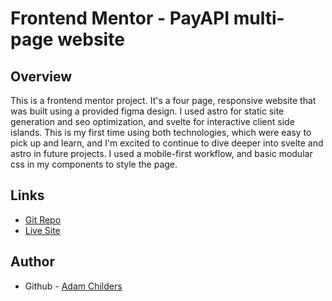 # Frontend Mentor - PayAPI multi-page website

## Overview
This is a frontend mentor project. It's a four page, responsive website that was built using a provided figma design. I used astro for static site generation and seo optimization, and svelte for interactive client side islands. This is my first time using both technologies, which were easy to pick up and learn, and I'm excited to continue to dive deeper into svelte and astro in future projects. I used a mobile-first workflow, and basic modular css in my components to style the page. 

## Links
 - [Git Repo](https://github.com/adamcodes2843/payapi)
 - [Live Site](https://payapi-eight.vercel.app/)

## Author
- Github - [Adam Childers](https://github.com/adamcodes2843)